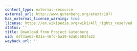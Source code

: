 ```yaml
---
content_type: external-resource
external_url: http://www.gutenberg.org/etext/1977
has_external_license_warning: true
license: https://en.wikipedia.org/wiki/All_rights_reserved
status: ''
title: Download from Project Gutenberg
uid: ddf3ae63-831a-46fc-ba19-62abc6837a22
wayback_url: ''
---
```

